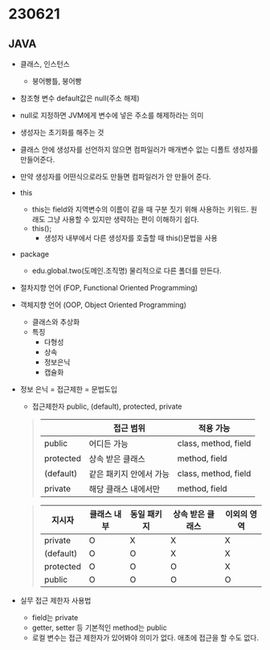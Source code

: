 ﻿
# 230621

## JAVA

  - 클래스, 인스턴스
    - 붕어빵틀, 붕어빵


  - 참조형 변수 default값은 null(주소 해제)
  - null로 지정하면 JVM에게 변수에 넣은 주소를 해제하라는 의미

  - 생성자는 초기화를 해주는 것

  - 클래스 안에 생성자를 선언하지 않으면 컴파일러가 매개변수 없는 디폴트 생성자를 만들어준다.
  - 만약 생성자를 어떤식으로라도 만들면 컴파일러가 안 만들어 준다.


  - this
    - this는 field와 지역변수의 이름이 같을 때 구분 짓기 위해 사용하는 키워드. 원래도 그냥 사용할 수 있지만 생략하는 편이 이해하기 쉽다.
    - this();
      - 생성자 내부에서 다른 생성자를 호출할 때 this()문법을 사용 

  - package
    - edu.global.two(도메인.조직명) 물리적으로 다른 폴더를 만든다.


  - 절차지향 언어 (FOP, Functional Oriented Programming)
  - 객체지향 언어 (OOP, Object Oriented Programming)
    - 클래스와 추상화
    - 특징
      - 다형성
      - 상속
      - 정보은닉
      - 캡슐화

  - 정보 은닉 = 접근제한 = 문법도입
    - 접근제한자 public, (default), protected, private

    >  | | 접근 범위 | 적용 가능 |
    >  |-|----------|----------|
    >  |public| 어디든 가능 | class, method, field |
    >  |protected| 상속 받은 클래스| method, field|
    >  |(default)| 같은 패키지 안에서 가능 | class, method, field |
    >  |private| 해당 클래스 내에서만 | method, field|

    >  | 지시자 | 클래스 내부 | 동일 패키지 | 상속 받은 클래스 | 이외의 영역 |
    >  |--------|------------|------------|----------------|------------|
    >  | private | O | X | X | X |
    >  | (default) | O | O | X | X |
    >  | protected | O | O | O | X |
    >  | public | O | O | O | O |

  - 실무 접근 제한자 사용법
    - field는 private
    - getter, setter 등 기본적인 method는 public
    - 로컬 변수는 접근 제한자가 있어봐야 의미가 없다. 애초에 접근을 할 수도 없다.
